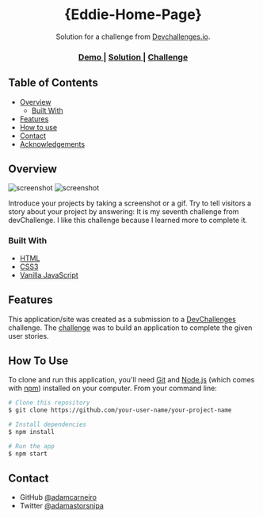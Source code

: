 <!-- Please update value in the {}  -->

<h1 align="center">{Eddie-Home-Page}</h1>

<div align="center">
   Solution for a challenge from  <a href="http://devchallenges.io" target="_blank">Devchallenges.io</a>.
</div>

<div align="center">
  <h3>
    <a href="https://adamcarneiro-eddie-homepage.netlify.app/">
      Demo
    </a>
    <span> | </span>
    <a href="https://github.com/adamcarneiro/eddie-homepage">
      Solution
    </a>
    <span> | </span>
    <a href="https://devchallenges.io/challenges/xobQBuf8zWWmiYMIAZe0">
      Challenge
    </a>
  </h3>
</div>

<!-- TABLE OF CONTENTS -->

## Table of Contents

- [Overview](#overview)
  - [Built With](#built-with)
- [Features](#features)
- [How to use](#how-to-use)
- [Contact](#contact)
- [Acknowledgements](#acknowledgements)

<!-- OVERVIEW -->

## Overview

![screenshot](/screenshot/main-web.png)
![screenshot](/screenshot/main-mobile.png)

Introduce your projects by taking a screenshot or a gif. Try to tell visitors a story about your project by answering:
It is my seventh challenge from devChallenge. I like this challenge because I learned more to complete it.

### Built With

<!-- This section should list any major frameworks that you built your project using. Here are a few examples.-->

- [HTML](#)
- [CSS3](#)
- [Vanilla JavaScript](#)

## Features

<!-- List the features of your application or follow the template. Don't share the figma file here :) -->

This application/site was created as a submission to a [DevChallenges](https://devchallenges.io/challenges) challenge. The [challenge](https://devchallenges.io/challenges/xobQBuf8zWWmiYMIAZe0) was to build an application to complete the given user stories.

## How To Use

<!-- Example: -->

To clone and run this application, you'll need [Git](https://git-scm.com) and [Node.js](https://nodejs.org/en/download/) (which comes with [npm](http://npmjs.com)) installed on your computer. From your command line:

```bash
# Clone this repository
$ git clone https://github.com/your-user-name/your-project-name

# Install dependencies
$ npm install

# Run the app
$ npm start
```

## Contact

- GitHub [@adamcarneiro](https://github.com/adamcarneiro/)
- Twitter [@adamastorsnipa](https://twitter.com/adamastorsnipa)

